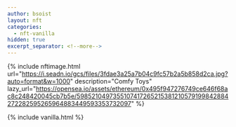 ```yaml
---
author: bsoist
layout: nft
categories:
  - nft-vanilla
hidden: true
excerpt_separator: <!--more-->
---
```

{% include nftimage.html 
url="https://i.seadn.io/gcs/files/3fdae3a25a7b04c9fc57b2a5b858d2ca.jpg?auto=format&w=1000"
description="Comfy Toys"
lazy_url="https://opensea.io/assets/ethereum/0x495f947276749ce646f68ac8c248420045cb7b5e/5985210497355107417265215381210579199842884272282595265964883449593353732097"
%}


<!--more-->
{% include vanilla.html %}
